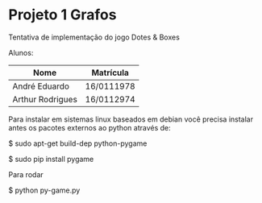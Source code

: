 # Projeto 1 Grafos

Tentativa de implementação do jogo Dotes & Boxes

Alunos:

|Nome|Matrícula|
|--|--|
|André Eduardo |16/0111978|
|Arthur Rodrigues| 16/0112974|

Para instalar em sistemas linux baseados em debian você precisa instalar antes os pacotes externos ao python através de:

$ sudo apt-get build-dep python-pygame

$ sudo pip install pygame

Para rodar

$ python py-game.py

